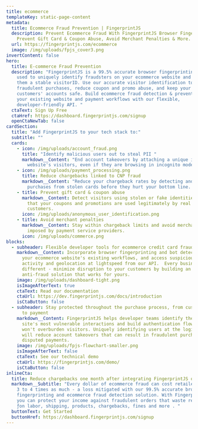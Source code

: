 ```yaml
---
title: ecommerce
templateKey: static-page-content
metadata:
  title: Ecommerce Fraud Prevention | FingerprintJS
  description: Prevent Ecommerce Fraud With FingerprintJS Browser Fingerprinting.
    Prevent Gift Card & Coupon Abuse, Avoid Merchant Penalties & More.
  url: https://fingerprintjs.com/ecommerce
  image: /img/uploads/fpjs_cover3.png
invertContent: false
hero:
  title: E-commerce Fraud Prevention
  description: "FingerprintJS is a 99.5% accurate browser fingerprinting service
    used to uniquely identify fraudsters on your ecommerce website and assign
    them a stable visitorID. Use our accurate visitor identification to stop
    fraudulent purchases, reduce coupon and promo abuse, and keep your
    customers' accounts safe. Build ecommerce fraud detection & prevention into
    your existing website and payment workflows with our flexible,
    developer-friendly API. "
  ctaText: Sign Up Free
  ctaHref: https://dashboard.fingerprintjs.com/signup
  openCtaNewTab: false
cardSection:
  title: "Add FingerprintJS to your tech stack to:"
  subtitle: ""
  cards:
    - icon: /img/uploads/account_fraud.png
      title: "Identify malicious users out to steal PII "
      markdown__Content: "End account takeovers by attaching a unique identity to your
        website's visitors, even if they are browsing in incognito mode. "
    - icon: /img/uploads/payment_processing.png
      title: Reduce chargebacks linked to CNP fraud
      markdown__Content: "Reduce your chargeback rates by detecting and preventing
        purchases from stolen cards before they hurt your bottom line. "
    - title: Prevent gift card & coupon abuse
      markdown__Content: Detect visitors using stolen or fake identities to ensure
        that your coupons and promotions are used legitimately by real
        customers.
      icon: /img/uploads/anonymous_user_identification.png
    - title: Avoid merchant penalties
      markdown__Content: Stay within chargeback limits and avoid merchant penalties
        imposed by payment service providers.
      icon: /img/uploads/commerce.png
blocks:
  - subheader: Flexible developer tools for ecommerce credit card fraud prevention
    markdown__Content: Incorporate browser fingerprinting and bot detection into
      your ecommerce website's existing workflows, and access suspicious visitor
      activity and geolocation at lightspeed from our API.  Every business is
      different - minimize disruption to your customers by building an
      anti-fraud solution that works for yours.
    image: /img/uploads/dashboard-tight.png
    isImageAfterText: true
    ctaText: Read our documentation
    ctaUrl: https://dev.fingerprintjs.com/docs/introduction
    isCtaButton: false
  - subheader: Stay protected throughout the purchase process, from customer login
      to payment
    markdown__Content: FingerprintJS helps developer teams identify their ecommerce
      site's most vulnerable interactions and build authentication flows that
      won't overburden visitors. Uniquely identifying users at the login stage
      will reduce account takeovers that can result in fraudulent purchases and
      disputed payments.
    image: /img/uploads/fpjs-flowchart-smaller.png
    isImageAfterText: false
    ctaText: See our technical demo
    ctaUrl: https://fingerprintjs.com/demo/
    isCtaButton: false
inlineCta:
  title: Reduce chargebacks one month after integrating FingerprintJS on your website.
  markdown__Subtitle: "Every dollar of ecommerce fraud can cost retailers between
    3 to 4 times as much - a loss mitigated with our 99.5% accurate browser
    fingerprinting and ecommerce fraud detection solution. With FingerprintJS,
    you can protect your income against fraudulent orders that waste resources
    ƒon labor, shipping, products, chargebacks, fines and more . "
  buttonText: Get Started
  buttonHref: https://dashboard.fingerprintjs.com/signup
---
```

